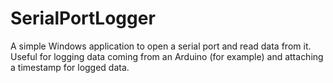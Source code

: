 # SerialPortLogger
A simple Windows application to open a serial port and read data from it. Useful for logging data coming from an Arduino (for example) and attaching a timestamp for logged data.
